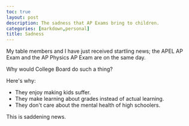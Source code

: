 ```yaml
---
toc: true
layout: post
description: The sadness that AP Exams bring to children.
categories: [markdown,personal]
title: Sadness
---
```


My table members and I have just received startling news; the APEL AP Exam and the AP Physics AP Exam are on the same day.

Why would College Board do such a thing?

Here's why:

- They enjoy making kids suffer.
- They make learning about grades instead of actual learning.
- They don't care about the mental health of high schoolers.

This is saddening news.